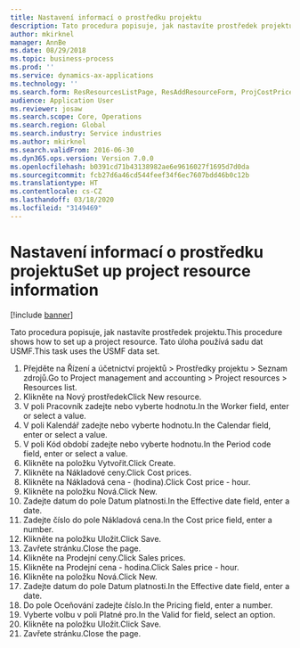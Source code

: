 ```yaml
---
title: Nastavení informací o prostředku projektu
description: Tato procedura popisuje, jak nastavíte prostředek projektu.
author: mkirknel
manager: AnnBe
ms.date: 08/29/2018
ms.topic: business-process
ms.prod: ''
ms.service: dynamics-ax-applications
ms.technology: ''
ms.search.form: ResResourcesListPage, ResAddResourceForm, ProjCostPriceHour, ProjSalesPriceHour
audience: Application User
ms.reviewer: josaw
ms.search.scope: Core, Operations
ms.search.region: Global
ms.search.industry: Service industries
ms.author: mkirknel
ms.search.validFrom: 2016-06-30
ms.dyn365.ops.version: Version 7.0.0
ms.openlocfilehash: b0391cd71b43138982ae6e9616027f1695d7d0da
ms.sourcegitcommit: fcb27d6a46cd544feef34f6ec7607bdd46b0c12b
ms.translationtype: HT
ms.contentlocale: cs-CZ
ms.lasthandoff: 03/18/2020
ms.locfileid: "3149469"
---
```

# <a name="set-up-project-resource-information"></a><span data-ttu-id="d4e06-103">Nastavení informací o prostředku projektu</span><span class="sxs-lookup"><span data-stu-id="d4e06-103">Set up project resource information</span></span>

[!include [banner](../../includes/banner.md)]

<span data-ttu-id="d4e06-104">Tato procedura popisuje, jak nastavíte prostředek projektu.</span><span class="sxs-lookup"><span data-stu-id="d4e06-104">This procedure shows how to set up a project resource.</span></span> <span data-ttu-id="d4e06-105">Tato úloha používá sadu dat USMF.</span><span class="sxs-lookup"><span data-stu-id="d4e06-105">This task uses the USMF data set.</span></span>

1. <span data-ttu-id="d4e06-106">Přejděte na Řízení a účetnictví projektů > Prostředky projektu > Seznam zdrojů.</span><span class="sxs-lookup"><span data-stu-id="d4e06-106">Go to Project management and accounting > Project resources > Resources list.</span></span>
2. <span data-ttu-id="d4e06-107">Klikněte na Nový prostředek</span><span class="sxs-lookup"><span data-stu-id="d4e06-107">Click New resource.</span></span>
3. <span data-ttu-id="d4e06-108">V poli Pracovník zadejte nebo vyberte hodnotu.</span><span class="sxs-lookup"><span data-stu-id="d4e06-108">In the Worker field, enter or select a value.</span></span>
4. <span data-ttu-id="d4e06-109">V poli Kalendář zadejte nebo vyberte hodnotu.</span><span class="sxs-lookup"><span data-stu-id="d4e06-109">In the Calendar field, enter or select a value.</span></span>
5. <span data-ttu-id="d4e06-110">V poli Kód období zadejte nebo vyberte hodnotu.</span><span class="sxs-lookup"><span data-stu-id="d4e06-110">In the Period code field, enter or select a value.</span></span>
6. <span data-ttu-id="d4e06-111">Klikněte na položku Vytvořit.</span><span class="sxs-lookup"><span data-stu-id="d4e06-111">Click Create.</span></span>
7. <span data-ttu-id="d4e06-112">Klikněte na Nákladové ceny.</span><span class="sxs-lookup"><span data-stu-id="d4e06-112">Click Cost prices.</span></span>
8. <span data-ttu-id="d4e06-113">Klikněte na Nákladová cena - (hodina).</span><span class="sxs-lookup"><span data-stu-id="d4e06-113">Click Cost price - hour.</span></span>
9. <span data-ttu-id="d4e06-114">Klikněte na položku Nová.</span><span class="sxs-lookup"><span data-stu-id="d4e06-114">Click New.</span></span>
10. <span data-ttu-id="d4e06-115">Zadejte datum do pole Datum platnosti.</span><span class="sxs-lookup"><span data-stu-id="d4e06-115">In the Effective date field, enter a date.</span></span>
11. <span data-ttu-id="d4e06-116">Zadejte číslo do pole Nákladová cena.</span><span class="sxs-lookup"><span data-stu-id="d4e06-116">In the Cost price field, enter a number.</span></span>
12. <span data-ttu-id="d4e06-117">Klikněte na položku Uložit.</span><span class="sxs-lookup"><span data-stu-id="d4e06-117">Click Save.</span></span>
13. <span data-ttu-id="d4e06-118">Zavřete stránku.</span><span class="sxs-lookup"><span data-stu-id="d4e06-118">Close the page.</span></span>
14. <span data-ttu-id="d4e06-119">Klikněte na Prodejní ceny.</span><span class="sxs-lookup"><span data-stu-id="d4e06-119">Click Sales prices.</span></span>
15. <span data-ttu-id="d4e06-120">Klikněte na Prodejní cena - hodina.</span><span class="sxs-lookup"><span data-stu-id="d4e06-120">Click Sales price - hour.</span></span>
16. <span data-ttu-id="d4e06-121">Klikněte na položku Nová.</span><span class="sxs-lookup"><span data-stu-id="d4e06-121">Click New.</span></span>
17. <span data-ttu-id="d4e06-122">Zadejte datum do pole Datum platnosti.</span><span class="sxs-lookup"><span data-stu-id="d4e06-122">In the Effective date field, enter a date.</span></span>
18. <span data-ttu-id="d4e06-123">Do pole Oceňování zadejte číslo.</span><span class="sxs-lookup"><span data-stu-id="d4e06-123">In the Pricing field, enter a number.</span></span>
19. <span data-ttu-id="d4e06-124">Vyberte volbu v poli Platné pro.</span><span class="sxs-lookup"><span data-stu-id="d4e06-124">In the Valid for field, select an option.</span></span>
20. <span data-ttu-id="d4e06-125">Klikněte na položku Uložit.</span><span class="sxs-lookup"><span data-stu-id="d4e06-125">Click Save.</span></span>
21. <span data-ttu-id="d4e06-126">Zavřete stránku.</span><span class="sxs-lookup"><span data-stu-id="d4e06-126">Close the page.</span></span>

